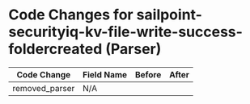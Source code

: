 # Code Changes for sailpoint-securityiq-kv-file-write-success-foldercreated (Parser)

| Code Change | Field Name | Before | After |
|-------------|------------|--------|-------|
| removed_parser | N/A |  |  |